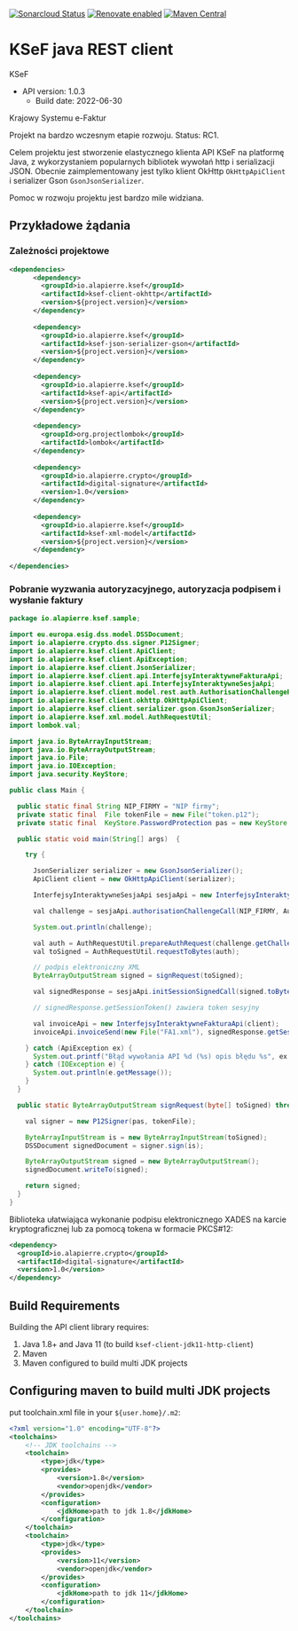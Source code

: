 [![Sonarcloud Status](https://sonarcloud.io/api/project_badges/measure?project=alapierre_ksef-java-rest-client&metric=alert_status)](https://sonarcloud.io/dashboard?id=alapierre_ksef-java-rest-client)
[![Renovate enabled](https://img.shields.io/badge/renovate-enabled-brightgreen.svg)](https://renovatebot.com/)
[![Maven Central](http://img.shields.io/maven-central/v/io.alapierre.ksef/ksef-java)](https://search.maven.org/artifact/io.alapierre.ksef/ksef-java)

# KSeF java REST client

KSeF
- API version: 1.0.3
  - Build date: 2022-06-30

Krajowy Systemu e-Faktur

Projekt na bardzo wczesnym etapie rozwoju. Status: RC1.  

Celem projektu jest stworzenie elastycznego klienta API KSeF na platformę Java, z wykorzystaniem 
popularnych bibliotek wywołań http i serializacji JSON.  Obecnie zaimplementowany jest tylko klient OkHttp `OkHttpApiClient` i serializer Gson `GsonJsonSerializer`.

Pomoc w rozwoju projektu jest bardzo mile widziana. 

## Przykładowe żądania

### Zależności projektowe

````xml
<dependencies>
      <dependency>
        <groupId>io.alapierre.ksef</groupId>
        <artifactId>ksef-client-okhttp</artifactId>
        <version>${project.version}</version>
      </dependency>
    
      <dependency>
        <groupId>io.alapierre.ksef</groupId>
        <artifactId>ksef-json-serializer-gson</artifactId>
        <version>${project.version}</version>
      </dependency>
    
      <dependency>
        <groupId>io.alapierre.ksef</groupId>
        <artifactId>ksef-api</artifactId>
        <version>${project.version}</version>
      </dependency>
    
      <dependency>
        <groupId>org.projectlombok</groupId>
        <artifactId>lombok</artifactId>
      </dependency>
    
      <dependency>
        <groupId>io.alapierre.crypto</groupId>
        <artifactId>digital-signature</artifactId>
        <version>1.0</version>
      </dependency>
    
      <dependency>
        <groupId>io.alapierre.ksef</groupId>
        <artifactId>ksef-xml-model</artifactId>
        <version>${project.version}</version>
      </dependency>
    
</dependencies>
````

### Pobranie wyzwania autoryzacyjnego, autoryzacja podpisem i wysłanie faktury

````java
package io.alapierre.ksef.sample;

import eu.europa.esig.dss.model.DSSDocument;
import io.alapierre.crypto.dss.signer.P12Signer;
import io.alapierre.ksef.client.ApiClient;
import io.alapierre.ksef.client.ApiException;
import io.alapierre.ksef.client.JsonSerializer;
import io.alapierre.ksef.client.api.InterfejsyInteraktywneFakturaApi;
import io.alapierre.ksef.client.api.InterfejsyInteraktywneSesjaApi;
import io.alapierre.ksef.client.model.rest.auth.AuthorisationChallengeRequest;
import io.alapierre.ksef.client.okhttp.OkHttpApiClient;
import io.alapierre.ksef.client.serializer.gson.GsonJsonSerializer;
import io.alapierre.ksef.xml.model.AuthRequestUtil;
import lombok.val;

import java.io.ByteArrayInputStream;
import java.io.ByteArrayOutputStream;
import java.io.File;
import java.io.IOException;
import java.security.KeyStore;

public class Main {

  public static final String NIP_FIRMY = "NIP firmy";
  private static final  File tokenFile = new File("token.p12");
  private static final  KeyStore.PasswordProtection pas = new KeyStore.PasswordProtection("_____token_password_____".toCharArray());

  public static void main(String[] args)  {

    try {

      JsonSerializer serializer = new GsonJsonSerializer();
      ApiClient client = new OkHttpApiClient(serializer);

      InterfejsyInteraktywneSesjaApi sesjaApi = new InterfejsyInteraktywneSesjaApi(client);

      val challenge = sesjaApi.authorisationChallengeCall(NIP_FIRMY, AuthorisationChallengeRequest.IdentifierType.onip);

      System.out.println(challenge);

      val auth = AuthRequestUtil.prepareAuthRequest(challenge.getChallenge(), NIP_FIRMY);
      val toSigned = AuthRequestUtil.requestToBytes(auth);

      // podpis elektroniczny XML
      ByteArrayOutputStream signed = signRequest(toSigned);

      val signedResponse = sesjaApi.initSessionSignedCall(signed.toByteArray());

      // signedResponse.getSessionToken() zawiera token sesyjny

      val invoiceApi = new InterfejsyInteraktywneFakturaApi(client);
      invoiceApi.invoiceSend(new File("FA1.xml"), signedResponse.getSessionToken().getToken());

    } catch (ApiException ex) {
      System.out.printf("Błąd wywołania API %d (%s) opis błędu %s", ex.getCode(), ex.getMessage(),  ex.getResponseBody());
    } catch (IOException e) {
      System.out.println(e.getMessage());
    }
  }

  public static ByteArrayOutputStream signRequest(byte[] toSigned) throws IOException {

    val signer = new P12Signer(pas, tokenFile);

    ByteArrayInputStream is = new ByteArrayInputStream(toSigned);
    DSSDocument signedDocument = signer.sign(is);

    ByteArrayOutputStream signed = new ByteArrayOutputStream();
    signedDocument.writeTo(signed);

    return signed;
  }
}
````

Biblioteka ułatwiająca wykonanie podpisu elektronicznego XADES na karcie kryptograficznej lub za pomocą tokena w formacie PKCS#12: 

````xml
<dependency>
  <groupId>io.alapierre.crypto</groupId>
  <artifactId>digital-signature</artifactId>
  <version>1.0</version>
</dependency>
````

## Build Requirements

Building the API client library requires:
1. Java 1.8+ and Java 11 (to build `ksef-client-jdk11-http-client`)
2. Maven
3. Maven configured to build multi JDK projects

## Configuring maven to build multi JDK projects

put toolchain.xml file in your `${user.home}/.m2`:

````xml
<?xml version="1.0" encoding="UTF-8"?>
<toolchains>
    <!-- JDK toolchains -->
    <toolchain>
        <type>jdk</type>
        <provides>
            <version>1.8</version>
            <vendor>openjdk</vendor>
        </provides>
        <configuration>
            <jdkHome>path to jdk 1.8</jdkHome>
        </configuration>
    </toolchain>
    <toolchain>
        <type>jdk</type>
        <provides>
            <version>11</version>
            <vendor>openjdk</vendor>
        </provides>
        <configuration>
            <jdkHome>path to jdk 11</jdkHome>
        </configuration>
    </toolchain>
</toolchains>

````
